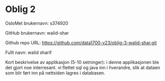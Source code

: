 Oblig 2
=======
OsloMet brukernavn: s374920

GitHub brukernavn: walid-shar

Github repo URL: https://github.com/data1700-v23/oblig-3-walid-shar.git

Fullt navn: walid sharif

Kort beskrivelse av applikasjon (5-10 setninger): i denne applikasjonen ble det gjort noe interresant. vi flettet sql og java inn i hverandre, slik at dataen som blir ført inn på nettsiden lagres i databasen.
